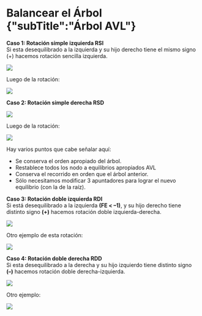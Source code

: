 # Balancear el Árbol {"subTitle":"Árbol AVL"}

**Caso 1: Rotación simple izquierda RSI**  
Si esta desequilibrado a la izquierda y su hijo derecho tiene el mismo signo (+) hacemos rotación sencilla izquierda.  

![](/assets/images/avl-tree/avl_1.jpg)

Luego de la rotación:  

![](/assets/images/avl-tree/avl_2.jpg)

  
**Caso 2: Rotación simple derecha RSD**  

![](/assets/images/avl-tree/avl_3.jpg)

Luego de la rotación:  

![](/assets/images/avl-tree/avl_4.jpg)

  
Hay varios puntos que cabe señalar aquí:  
- Se conserva el orden apropiado del árbol.  
- Restablece todos los nodo a equilibrios apropiados AVL  
- Conserva el recorrido en orden que el árbol anterior.  
- Sólo necesitamos modificar 3 apuntadores para lograr el nuevo equilibrio (con la de la raíz).  
  
**Caso 3: Rotación doble izquierda RDI**  
Si está desequilibrado a la izquierda **(FE < –1)**, y su hijo derecho tiene distinto signo **(+)** hacemos rotación doble izquierda-derecha.

![](/assets/images/avl-tree/avl_11.jpg)

  
Otro ejemplo de esta rotación:  
  

![](/assets/images/avl-tree/avl_8.jpg)

  
  
**Caso 4: Rotación doble derecha RDD**  
Si esta desequilibrado a la derecha y su hijo izquierdo tiene distinto signo **(–)** hacemos rotación doble derecha-izquierda.  
  

![](/assets/images/avl-tree/avl_9.jpg)

Otro ejemplo:  

![](/assets/images/avl-tree/avl_10.jpg)